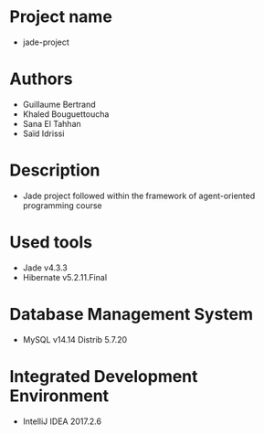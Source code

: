 # Project name
- jade-project

# Authors
- Guillaume Bertrand
- Khaled Bouguettoucha
- Sana El Tahhan 
- Saïd Idrissi

# Description
- Jade project followed within the framework of agent-oriented programming course

# Used tools
- Jade v4.3.3
- Hibernate v5.2.11.Final

# Database Management System
- MySQL v14.14 Distrib 5.7.20

# Integrated Development Environment
- IntelliJ IDEA 2017.2.6
